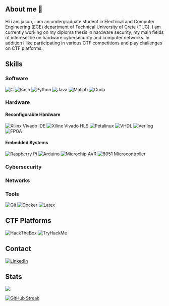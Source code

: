 ## About me 👋

Hi i am jason, i am an undergraduate student in Electrical and Computer Engineering (ECE) department of Technical University of Crete (TUC). I am currently working on my diploma thesis in hardware 
security, my main fields of intereset lie on hardware.cybersecurity and computer networks. In addition i like participating in various CTF competitions and play challenges on CTF platforms.

<!--
**jason23g/jason23g** is a ✨ _special_ ✨ repository because its `README.md` (this file) appears on your GitHub profile.

Here are some ideas to get you started:

🔭 I’m currently working on my thesis 
- 🌱 I’m currently learning ...
- 👯 I’m looking to collaborate on ...
- 🤔 I’m looking for help with ...
- 💬 Ask me about ...
- 📫 How to reach me: ...
- 😄 Pronouns: ...
- ⚡ Fun fact: ...
-->

## Skills

### Software

![C](https://img.shields.io/static/v1?label=&message=C&color=00599C&style=for-the-badge&logo=C&logoColor=white&maxAge=604800)
![Bash](https://img.shields.io/badge/Shell_Script-121011?style=for-the-badge&logo=gnu-bash&logoColor=white)
![Python](https://img.shields.io/static/v1?label=&message=Python&color=3776AB&style=for-the-badge&logo=Python&logoColor=white&maxAge=604800)
![Java](https://img.shields.io/static/v1?label=&message=Java&color=013243&style=for-the-badge&logo=Java&logoColor=white&maxAge=604800)
![Matlab](https://img.shields.io/static/v1?label=&message=Matlab&color=0076A8&style=for-the-badge&logo=Mathworks&logoColor=white&maxAge=604800)
![Cuda](https://img.shields.io/static/v1?label=&message=Cuda&color=FF6F00&style=for-the-badge&logo=Cuda&logoColor=white&maxAge=604800)

### Hardware 

#### Reconfigurable Hardware
![Xilinx Vivado IDE](https://img.shields.io/static/v1?label=&message=Xilinx%20Vivado%20IDE&color=E00000&style=for-the-badge&logo=&logoColor=white&maxAge=604800)
![Xilinx Vivado HLS](https://img.shields.io/static/v1?label=&message=Xilinx%20Vivado%20HLS&color=E00000&style=for-the-badge&logo=&logoColor=white&maxAge=604800)
![Petalinux](https://img.shields.io/static/v1?label=&message=Petalinux&color=E00000&style=for-the-badge&logo=&logoColor=white&maxAge=604800)
![VHDL](https://img.shields.io/static/v1?label=&message=VHDL&color=FFA500&style=for-the-badge&logo=&logoColor=white&maxAge=604800)
![Verilog](https://img.shields.io/static/v1?label=&message=Verilog&color=FFA500&style=for-the-badge&logo=&logoColor=white&maxAge=604800)
![FPGA](https://img.shields.io/static/v1?label=&message=FPGA&color=FFA500&style=for-the-badge&logo=&logoColor=white&maxAge=604800)

#### Embedded Systems
![Raspberry Pi](https://img.shields.io/static/v1?label=&message=Raspberry%20Pi&color=C51A4A&style=for-the-badge&logo=Raspberry-Pi&logoColor=white&maxAge=604800)
![Arduino](https://img.shields.io/static/v1?label=&message=Arduino&color=00979D&style=for-the-badge&logo=Arduino&logoColor=white&maxAge=604800)
![Microchip AVR](https://img.shields.io/static/v1?label=&message=Atmel%20AVR&color=EE2A24&style=for-the-badge&logo=&logoColor=white&maxAge=604800)
![8051 Microcontroller](https://img.shields.io/static/v1?label=&message=8051%20Microcontroller&color=EE2A24&style=for-the-badge&logo=&logoColor=white&maxAge=604800)

### Cybersecurity

### Networks

### Tools
![Git](https://img.shields.io/badge/GIT-E44C30?style=for-the-badge&logo=git&logoColor=white)
![Docker](https://img.shields.io/badge/Docker-2CA5E0?style=for-the-badge&logo=docker&logoColor=white)
![Latex](https://img.shields.io/badge/LaTeX-47A141?style=for-the-badge&logo=LaTeX&logoColor=white)

## CTF Platforms
![HackTheBox](https://img.shields.io/badge/HackTheBox-111927?style=for-the-badge&logo=Hack%20The%20Box&logoColor=9FEF00)
![TryHackMe](https://img.shields.io/badge/-TryHackMe-%23212C42?style=for-the-badge&logo=tryhackme&logoColor=white)



## Contact
[![LinkedIn](https://img.shields.io/static/v1?label=&message=LinkedIn&color=0077B5&style=for-the-badge&logo=linkedin&logoColor=white&maxAge=604800)](https://linkedin.com/in/iason-georgakas-11b62517a)


## Stats

![](https://komarev.com/ghpvc/?username=jason23g&style=plastic)

[![GitHub Streak](http://github-readme-streak-stats.herokuapp.com?user=jason23g&theme=transparent)](https://git.io/streak-stats)
